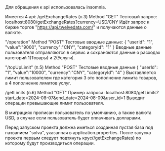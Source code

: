 Для обращения к api использовалась insomnia.

Имеется 4 api:
/getExchangeRates (п.3) Method "GET"
Тестовый запрос: localhost:8080/getExchangeRates?currency=USD/CNY
Идёт запрос к бирже торгов "https://api.twelvedata.com/" и получаются данные о валюте.

"/operation" Method "POST"
Тестовые вводные данные:
{
	"userId": "1",
	"value":"9000",
	"currency":"CNY",
	"categoryId": "1"
}
Вводные данные пользователя отправляются в сервис и сохраняются данные о расходах категорий 1(Товары) и 2(Услуги).

"/topUpLimit" (п.5) Method "POST"
Тестовые вводные данные
{
	"userId": "1",
	"value":"10000",
	"currency":"CNY",
	"categoryId": "4"
}
Выставляется лимит пользователем где категория 3 это пополнение лимита товаров, а 4 пополнение лимитов услуг.

/getLimits (п.6) Method "GET"
Пример запроса: localhost:8080/getLimits?start_date=2024-08-07&end_date=2024-08-09&user_id=1
Выводит операции превышающие лимит пользователя.

В миграциях прописан пользователь по умолчанию, а также валюта USD, в случае если пользователь будет оплачивать долларами.

Перед запуском проекта должна иметься созданная пустая база под названием "solva", указанная в application.properties.
После запуска проекта первым следует подтянуть крус(/getExchangeRates) по которому будут производиться операции.
